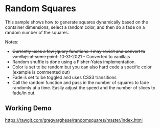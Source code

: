 # Random Squares

This sample shows how to generate squares dynamically based on the container dimensions, select a random color, and then do a fade on a random number of the squares. 

Notes:

* ~~Currently uses a few jquery functions. I may revisit and convert to vanillajs at some point.~~ 10-31-2021 - Converted to vanillajs
* Random shuffle is done using a Fisher-Yates implementation.   
* Color is set to be random but you can also hard code a specific color (example is commented out)
* Fade is set to be toggled and uses CSS3 transitions
* Call the random function and pass in the number of squares to fade randomly at a time. Easily adjust the speed and the number of slices to fade/in out.

## Working Demo

https://rawgit.com/gregvarghese/randomsquares/master/index.html
